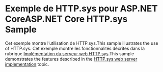 # <a name="aspnet-core-httpsys-sample"></a><span data-ttu-id="be5a1-101">Exemple de HTTP.sys pour ASP.NET Core</span><span class="sxs-lookup"><span data-stu-id="be5a1-101">ASP.NET Core HTTP.sys Sample</span></span>

<span data-ttu-id="be5a1-102">Cet exemple montre l’utilisation de HTTP.sys.</span><span class="sxs-lookup"><span data-stu-id="be5a1-102">This sample illustrates the use of HTTP.sys.</span></span> <span data-ttu-id="be5a1-103">Cet exemple montre les fonctionnalités décrites dans la rubrique [Implémentation du serveur web HTTP.sys](https://docs.microsoft.com/aspnet/core/fundamentals/servers/httpsys).</span><span class="sxs-lookup"><span data-stu-id="be5a1-103">This sample demonstrates the features described in the [HTTP.sys web server implementation](https://docs.microsoft.com/aspnet/core/fundamentals/servers/httpsys) topic.</span></span>
